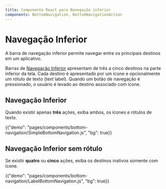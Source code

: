 ```yaml
---
title: Componente React para Navegação inferior
components: BottomNavigation, BottomNavigationAction
---
```


# Navegação Inferior

<p class="description">A barra de navegação inferior permite navegar entre os principais destinos em um aplicativo.</p>

Barras de [Navegação Inferior](https://material.io/design/components/bottom-navigation.html) apresentam de três a cinco destinos na parte inferior da tela. Cada destino é apresentado por um ícone e opcionalmente um rótulo de texto (text label). Quando um botão de navegação é pressionado, o usuário é levado ao destino associado com ícone.

## Navegação Inferior

Quando existir apenas **três** ações, exiba ambos, os ícones e rótulos de texto.

{{"demo": "pages/components/bottom-navigation/SimpleBottomNavigation.js", "bg": true}}

## Navegação Inferior sem rótulo

Se existir **quatro** ou **cinco** ações, exiba os destinos inativos somente com ícone.

{{"demo": "pages/components/bottom-navigation/LabelBottomNavigation.js", "bg": true}}